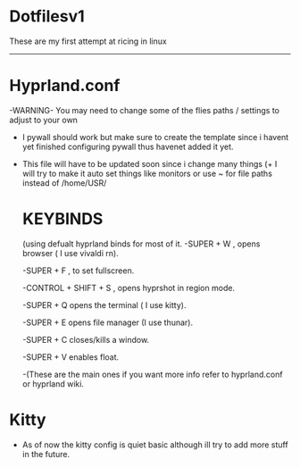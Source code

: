 # Dotfilesv1
These are my first attempt at ricing in linux 

--------------------------------------------------------------
#  Hyprland.conf
  -WARNING-
  You may need to change some of the flies paths / settings to adjust to your own
  - I pywall should work but make sure to create the template since i havent yet finished configuring pywall thus havenet added it      yet.
  - This file will have to be updated soon since i change many things (+ I will try to make it auto set things like monitors or use ~ for file paths instead of /home/USR/
    # KEYBINDS
    (using defualt hyprland binds for most of it.
    -SUPER + W , opens browser ( I use vivaldi rn).
    
    -SUPER + F , to set fullscreen.
    
    -CONTROL + SHIFT + S , opens hyprshot in region mode.
    
    -SUPER + Q opens the terminal ( I use kitty).
    
    -SUPER + E opens file manager (I use thunar).
    
    -SUPER + C closes/kills a window.
    
    -SUPER + V enables float.
    
    -(These are the main ones if you want more info refer to hyprland.conf or hyprland wiki.
    
# Kitty
 - As of now the kitty config is quiet basic although ill try to add more stuff in the future.
